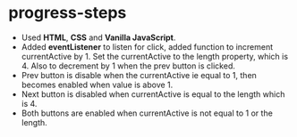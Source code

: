 # progress-steps

- Used **HTML**, **CSS** and **Vanilla JavaScript**.
- Added **eventListener** to listen for click, added function to increment currentActive by 1. Set the currentActive to the length property, which is 4. Also to decrement by 1 when the prev button is clicked.
- Prev button is disable when the currentActive ie equal to 1, then becomes enabled when value is above 1.
- Next button is disabled when currentActive is equal to the length which is 4.
- Both buttons are enabled when currentActive is not equal to 1 or the length.

